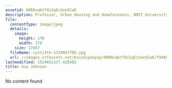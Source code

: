 ```yaml
---
assetid: 6HROvqktfUiSqEcSoeSCwK
description: Professor, Urban Housing and Homelessness, RMIT University
file:
  contentType: image/jpeg
  details:
    image:
      height: 170
      width: 170
    size: 17457
  fileName: cyntj4th-1329867705.jpg
  url: //images.ctfassets.net/bsux5spekp1p/6HROvqktfUiSqEcSoeSCwK/f940084b2c7a1718c5ee6834006609e2/cyntj4th-1329867705.jpg
lastmodified: 1524652337.428902
title: Guy Johnson
---
```

No content found